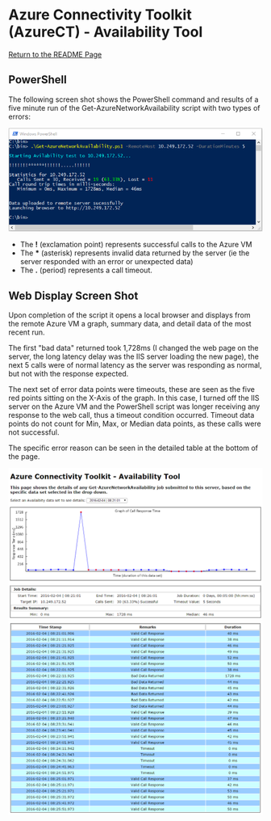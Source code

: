 # Azure Connectivity Toolkit (AzureCT) - Availability Tool

[Return to the README Page][HOME]

## PowerShell
The following screen shot shows the PowerShell command and results of a five minute run of the Get-AzureNetworkAvailability script with two types of errors:

![0]

 - The **!** (exclamation point) represents successful calls to the Azure VM
 - The **\*** (asterisk) represents invalid data returned by the server (ie the server responded with an error or unexpected data)
 - The **.** (period) represents a call timeout.

## Web Display Screen Shot
Upon completion of the script it opens a local browser and displays from the remote Azure VM a graph, summary data, and detail data of the most recent run. 

The first "bad data" returned took 1,728ms (I changed the web page on the server, the long latency delay was the IIS server loading the new page), the next 5 calls were of normal latency as the server was responding as normal, but not with the response expected.

The next set of error data points were timeouts, these are seen as the five red points sitting on the X-Axis of the graph. In this case, I turned off the IIS server on the Azure VM and the PowerShell script was longer receiving any response to the web call, thus a timeout condition occurred. Timeout data points do not count for Min, Max, or Median data points, as these calls were not successful.

The specific error reason can be seen in the detailed table at the bottom of the page.

![1]
![2]

<!--Image References-->
[0]: PowerShellErrors.png "One Minute PowerShell Run"
[1]: DisplayErrors1.png "Web Server Display of Data Set"
[2]: DisplayErrors2.png "Web Server Display of Data Set"

<!--Link References-->
[HOME]: ../README.md